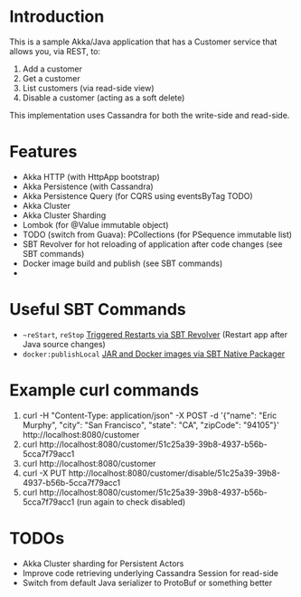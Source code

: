 # Introduction

This is a sample Akka/Java application that has a Customer service that allows you, via REST, to:

1. Add a customer
2. Get a customer
3. List customers (via read-side view)
4. Disable a customer (acting as a soft delete)

This implementation uses Cassandra for both the write-side and read-side.

# Features

* Akka HTTP (with HttpApp bootstrap)
* Akka Persistence (with Cassandra)
* Akka Persistence Query (for CQRS using eventsByTag TODO)
* Akka Cluster
* Akka Cluster Sharding
* Lombok (for @Value immutable object)
* TODO (switch from Guava): PCollections (for PSequence immutable list)
* SBT Revolver for hot reloading of application after code changes (see SBT commands)
* Docker image build and publish (see SBT commands)
* 


# Useful SBT Commands

* `~reStart`, `reStop` [Triggered Restarts via SBT Revolver](https://github.com/spray/sbt-revolver) (Restart app after Java source changes)
* `docker:publishLocal` [JAR and Docker images via SBT Native Packager](https://github.com/sbt/sbt-native-packager)

# Example curl commands

1. curl -H "Content-Type: application/json" -X POST -d '{"name": "Eric Murphy", "city": "San Francisco", "state": "CA", "zipCode": "94105"}' http://localhost:8080/customer
2. curl http://localhost:8080/customer/51c25a39-39b8-4937-b56b-5cca7f79acc1
3. curl http://localhost:8080/customer
4. curl -X PUT http://localhost:8080/customer/disable/51c25a39-39b8-4937-b56b-5cca7f79acc1
5. curl http://localhost:8080/customer/51c25a39-39b8-4937-b56b-5cca7f79acc1 (run again to check disabled)

# TODOs

* Akka Cluster sharding for Persistent Actors
* Improve code retrieving underlying Cassandra Session for read-side 
* Switch from default Java serializer to ProtoBuf or something better


